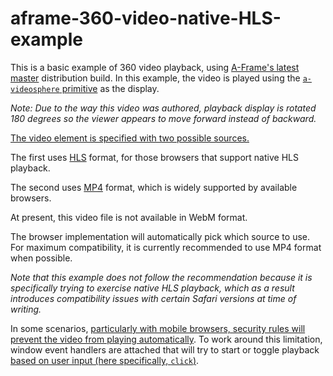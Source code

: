 # aframe-360-video-native-HLS-example

This is a basic example of 360 video playback, using [A-Frame's latest master](https://aframe.io/docs/master/introduction/#what-is-a-frame) distribution build.
In this example, the video is played using the [`a-videosphere` primitive](https://aframe.io/docs/master/primitives/a-videosphere.html) as the display.

*Note: Due to the way this video was authored, playback display is rotated 180 degrees so the viewer appears to move forward instead of backward.*

[The video element is specified with two possible sources.](https://developer.mozilla.org/en-US/docs/Web/HTML/Element/video#Multiple_sources_example)

The first uses [HLS](https://wikipedia.org/wiki/HTTP_Live_Streaming) format, for those browsers that support native HLS playback.

The second uses [MP4](https://wikipedia.org/wiki/MPEG-4_Part_14) format, which is widely supported by available browsers.

At present, this video file is not available in WebM format.

The browser implementation will automatically pick which source to use.
For maximum compatibility, it is currently recommended to use MP4 format when possible.

*Note that this example does not follow the recommendation because it is specifically trying to exercise native HLS playback, which as a result introduces compatibility issues with certain Safari versions at time of writing.*

In some scenarios, [particularly with mobile browsers, 
security rules will prevent the video from playing automatically](https://www.aerserv.com/why-does-video-autoplay-on-mobile-devices-not-work/).
To work around this limitation, window event handlers are attached that will try to start or toggle playback [based on user input (here specifically, `click`)](https://github.com/WICG/interventions/issues/12).